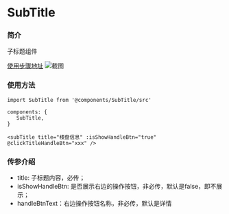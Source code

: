 # SubTitle

### 简介
子标题组件

[使用步骤地址](https://yolkpie.net/yolkworks-list/#/detail/vue-subTitle-block)
![截图](https://img12.360buyimg.com/imagetools/jfs/t1/142171/25/2549/11544/5f07d90bEaa373669/18ad6fba48bc9323.png)

### 使用方法
```
import SubTitle from '@components/SubTitle/src'

components: {
   SubTitle,
}

<subTitle title="楼盘信息" :isShowHandleBtn="true" @clickTitleHandleBtn="xxx" />

```

### 传参介绍
* title: 子标题内容，必传；
* isShowHandleBtn: 是否展示右边的操作按钮，非必传，默认是false，即不展示；
* handleBtnText：右边操作按钮名称，非必传，默认是详情


